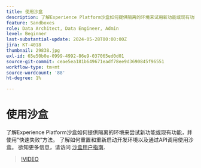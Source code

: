 ```yaml
---
title: 使用沙盒
description: 了解Experience Platform沙盒如何提供隔离的环境来试用新功能或现有功能，以及如何使用快速失败方法。 了解如何重置和重新启动开发环境以及通过API调用使用沙盒。
feature: Sandboxes
role: Data Architect, Data Engineer, Admin
level: Beginner
last-substantial-update: 2024-05-28T00:00:00Z
jira: KT-4018
thumbnail: 29838.jpg
exl-id: 65e50b0e-0999-4992-86e9-037065ed0d01
source-git-commit: ceae5ea181b649671eadf78ee9d3690845f96551
workflow-type: tm+mt
source-wordcount: '88'
ht-degree: 1%

---
```


# 使用沙盒

了解Experience Platform沙盒如何提供隔离的环境来尝试新功能或现有功能，并使用“快速失败”方法。 了解如何重置和重新启动开发环境以及通过API调用使用沙盒。 欲知更多信息，请访问 [沙盒用户指南](https://experienceleague.adobe.com/docs/experience-platform/sandbox/home.html?lang=zh-Hans).

>[!VIDEO](https://video.tv.adobe.com/v/29838/?learn=on)


